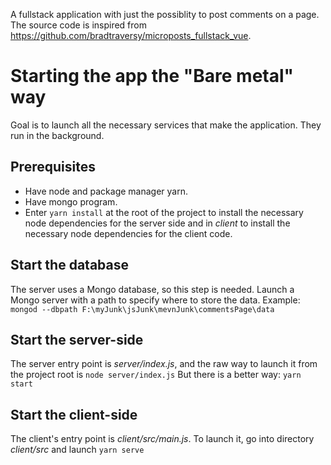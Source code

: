 A fullstack application with just the possiblity to post comments on a page.
The source code is inspired from https://github.com/bradtraversy/microposts_fullstack_vue. 

# Starting the app the "Bare metal" way
Goal is to launch all the necessary services that make the application. They run in the background.
## Prerequisites
* Have node and package manager yarn.
* Have mongo program.
* Enter `yarn install` at the root of the project to install the necessary node dependencies for the server side
 and in *client* to install the necessary node dependencies for the client code.

## Start the database
The server uses a Mongo database, so this step is needed. Launch a Mongo server with a path to specify where to store the data. Example:
```mongod --dbpath F:\myJunk\jsJunk\mevnJunk\commentsPage\data```

## Start the server-side
The server entry point is *server/index.js*, and the raw way to launch it from the project root is
```node server/index.js```
But there is a better way:
```yarn start```

## Start the client-side
The client's entry point is *client/src/main.js*. To launch it, go into directory *client/src* and launch
```yarn serve```
